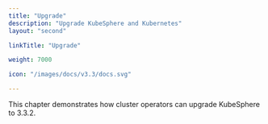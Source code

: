 ```yaml
---
title: "Upgrade"
description: "Upgrade KubeSphere and Kubernetes"
layout: "second"

linkTitle: "Upgrade"

weight: 7000

icon: "/images/docs/v3.3/docs.svg"

---
```


This chapter demonstrates how cluster operators can upgrade KubeSphere to 3.3.2.
